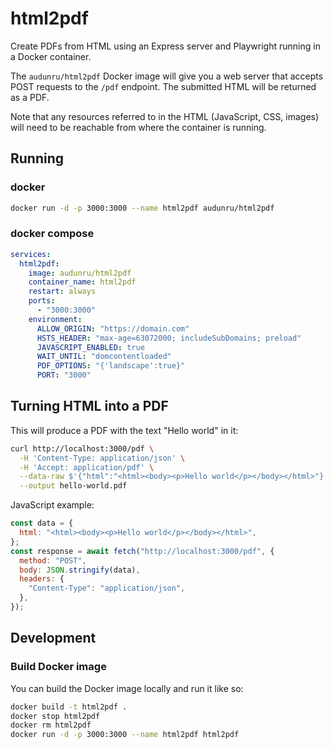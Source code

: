 # html2pdf

Create PDFs from HTML using an Express server and Playwright running in a Docker container.

The `audunru/html2pdf` Docker image will give you a web server that accepts POST requests to the `/pdf` endpoint. The submitted HTML will be returned as a PDF.

Note that any resources referred to in the HTML (JavaScript, CSS, images) will need to be reachable from where the container is running.

## Running

### docker

```bash
docker run -d -p 3000:3000 --name html2pdf audunru/html2pdf
```

### docker compose

```yml
services:
  html2pdf:
    image: audunru/html2pdf
    container_name: html2pdf
    restart: always
    ports:
      - "3000:3000"
    environment:
      ALLOW_ORIGIN: "https://domain.com"
      HSTS_HEADER: "max-age=63072000; includeSubDomains; preload"
      JAVASCRIPT_ENABLED: true
      WAIT_UNTIL: "domcontentloaded"
      PDF_OPTIONS: "{'landscape':true}"
      PORT: "3000"
```

## Turning HTML into a PDF

This will produce a PDF with the text "Hello world" in it:

```sh
curl http://localhost:3000/pdf \
  -H 'Content-Type: application/json' \
  -H 'Accept: application/pdf' \
  --data-raw $'{"html":"<html><body><p>Hello world</p></body></html>"}' \
  --output hello-world.pdf
```

JavaScript example:

```js
const data = {
  html: "<html><body><p>Hello world</p></body></html>",
};
const response = await fetch("http://localhost:3000/pdf", {
  method: "POST",
  body: JSON.stringify(data),
  headers: {
    "Content-Type": "application/json",
  },
});
```

## Development

### Build Docker image

You can build the Docker image locally and run it like so:

```bash
docker build -t html2pdf .
docker stop html2pdf
docker rm html2pdf
docker run -d -p 3000:3000 --name html2pdf html2pdf
```

